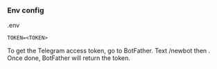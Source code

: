### Env config

.env

    TOKEN=<TOKEN>

To get the Telegram access token, go to BotFather. Text /newbot then <channel name>. Once done, BotFather will return the token.

